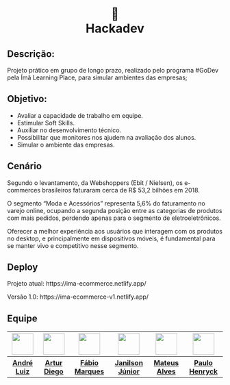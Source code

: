 <h1 align="center">
📄<br>Hackadev
</h1>

## Descrição: 

Projeto prático em grupo de longo prazo, realizado pelo programa #GoDev pela Ímã Learning Place, para simular ambientes das empresas; 

## Objetivo: 

<ul>
  <li>Avaliar a capacidade de trabalho em equipe.</li>
  <li>Estimular Soft Skills.</li>
  <li>Auxiliar no desenvolvimento técnico.</li>
  <li>Possibilitar que monitores nos ajudem na avaliação dos alunos.</li>
  <li>Simular o ambiente das empresas.</li>
</ul>

## Cenário

Segundo o levantamento, da Webshoppers (Ebit / Nielsen), os e-commerces brasileiros faturaram cerca de R$ 53,2 bilhões em 2018.

O segmento “Moda e Acessórios” representa 5,6% do faturamento no varejo online, ocupando a segunda posição entre as categorias de produtos com mais pedidos, perdendo apenas para o segmento de eletroeletrônicos.

Oferecer a melhor experiência aos usuários que interagem com os produtos no desktop, e principalmente em dispositivos móveis, é fundamental para se manter vivo e competitivo nesse segmento. 

## Deploy
<p><stroke>Projeto atual:</stroke> https://ima-ecommerce.netlify.app/</p>
<p><stroke>Versão 1.0:</stroke> https://ima-ecommerce-v1.netlify.app/</p>

## Equipe

<table>
  <tr>
    <th> <img width="50px" height="50px" src="https://github.com/allagyn.png"></th>
    <th> <img width="50px" height="50px" src="https://github.com/ArturDiego.png"></th>
    <th> <img width="50px" height="50px" src="https://github.com/Fabioazevedojr.png"></th>
    <th> <img width="50px" height="50px" src="https://github.com/JanilsonJ.png"></th>
    <th> <img width="50px" height="50px" src="https://github.com/mateus-asouza.png"></th>
    <th> <img width="50px" height="50px" src="https://github.com/PauloHenryck.png"></th>
  </tr>
  
  <tr>
    <th><a href="https://github.com/allagyn">André Luiz</a></th>
    <th><a href="https://github.com/ArturDiego">Artur Diego</a></th>
    <th><a href="https://github.com/Fabioazevedojr">Fábio Marques</a></th>
    <th><a href="https://github.com/JanilsonJ">Janilson Júnior</a></th>
    <th><a href="https://github.com/mateus-asouza">Mateus Alves</a></th>
    <th><a href="https://github.com/PauloHenryck">Paulo Henryck</a></th>
  </tr>
</table>

